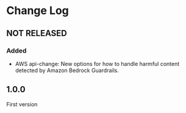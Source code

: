 # Change Log

## NOT RELEASED

### Added

- AWS api-change: New options for how to handle harmful content detected by Amazon Bedrock Guardrails.

## 1.0.0

First version
